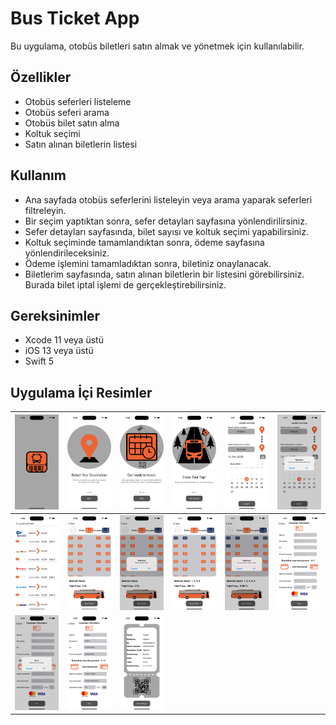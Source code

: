 # Bus Ticket App 


Bu uygulama, otobüs biletleri satın almak ve yönetmek için kullanılabilir.

## Özellikler

- Otobüs seferleri listeleme
- Otobüs seferi arama
- Otobüs bilet satın alma
- Koltuk seçimi
- Satın alınan biletlerin listesi


## Kullanım

- Ana sayfada otobüs seferlerini listeleyin veya arama yaparak seferleri filtreleyin.
- Bir seçim yaptıktan sonra, sefer detayları sayfasına yönlendirilirsiniz.
- Sefer detayları sayfasında, bilet sayısı ve koltuk seçimi yapabilirsiniz.
- Koltuk seçiminde tamamlandıktan sonra, ödeme sayfasına yönlendirileceksiniz.
- Ödeme işlemini tamamladıktan sonra, biletiniz onaylanacak.
- Biletlerim sayfasında, satın alınan biletlerin bir listesini görebilirsiniz. Burada bilet iptal işlemi de gerçekleştirebilirsiniz.

## Gereksinimler

- Xcode 11 veya üstü
- iOS 13 veya üstü
- Swift 5

## Uygulama İçi Resimler

| <img src="Image/1.png" width="100"/> | <img src="Image/2.png" width="100"/> | <img src="Image/3.png" width="100"/> | <img src="Image/4.png" width="100"/> | <img src="Image/5.png" width="100"/> | <img src="Image/6.png" width="100"/> |
|--------------------------------------|--------------------------------------|--------------------------------------|--------------------------------------|--------------------------------------|--------------------------------------|
| <img src="Image/7.png" width="100"/> | <img src="Image/8.png" width="100"/> | <img src="Image/9.png" width="100"/> | <img src="Image/10.png" width="100"/>| <img src="Image/11.png" width="100"/>| <img src="Image/12.png" width="100"/>|
| <img src="Image/13.png" width="100"/>| <img src="Image/14.png" width="100"/>| <img src="Image/15.png" width="100"/>| | | |

